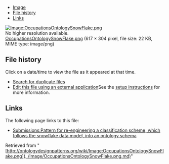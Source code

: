 * [Image](../Image/OccupationsOntologySnowFlake.png.md#file)
* [File history](../Image/OccupationsOntologySnowFlake.png.md#filehistory)
* [Links](../Image/OccupationsOntologySnowFlake.png.md#filelinks)

[![Image:OccupationsOntologySnowFlake.png](../../../images/2/2c/OccupationsOntologySnowFlake.png)](../../../images/2/2c/OccupationsOntologySnowFlake.png)  
No higher resolution available.  
[OccupationsOntologySnowFlake.png](../../../images/2/2c/OccupationsOntologySnowFlake.png)‎ (617 × 304 pixel, file size: 22 KB, MIME type: image/png)

## File history

Click on a date/time to view the file as it appeared at that time.



  
* [Search for duplicate files](http://ontologydesignpatterns.org/wiki/Special:FileDuplicateSearch/OccupationsOntologySnowFlake.png "Special:FileDuplicateSearch/OccupationsOntologySnowFlake.png")
* [Edit this file using an external application](http://ontologydesignpatterns.org/wiki/index.php?title=Image:OccupationsOntologySnowFlake.png&action=edit&externaledit=true&mode=file "Image:OccupationsOntologySnowFlake.png")See the [setup instructions](http://www.mediawiki.org/wiki/Manual:External_editors "http://www.mediawiki.org/wiki/Manual:External_editors") for more information.

## Links



The following page links to this file:


* [Submissions:Pattern for re-engineering a classification scheme, which follows the snowflake data model, into an ontology schema](../Submissions/Pattern_for_re-engineering_a_classification_scheme,_which_follows_the_snowflake_data_model,_into_an_ontology_schema.md "Submissions:Pattern for re-engineering a classification scheme, which follows the snowflake data model, into an ontology schema")


Retrieved from "[http://ontologydesignpatterns.org/wiki/Image:OccupationsOntologySnowFlake.png](../Image/OccupationsOntologySnowFlake.png.md)"